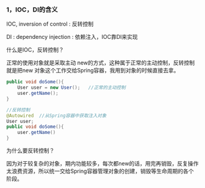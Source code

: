 ### 1，IOC，DI的含义

IOC, inversion  of  control :  反转控制

DI :  dependency  injection :  依赖注入，IOC靠DI来实现

什么是IOC，反转控制？

正常的使用对象就是采取主动 new的方式，这种属于正常的主动控制，反转控制就是把new 对象这个工作交给Spring容器，我用到对象的时候直接去拿。

```java
public void doSome(){
    User user = new User();   //正常的主动控制    
    user.getName();
}

//反转控制
@Autowired  //从Spring容器中获取注入对象
User user; 
public void doSome(){
    user.getName()
}
```

为什么要反转控制？

因为对于较复杂的对象，期内功能较多，每次都new的话，用完再销毁，反复操作太浪费资源，所以统一交给Spring容器管理对象的创建，销毁等生命周期的各个阶段。
